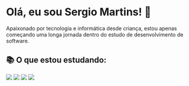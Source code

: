 
# Olá, eu sou Sergio Martins! 👋

Apaixonado por tecnologia e informática desde criança, estou apenas começando uma longa jornada dentro do estudo de desenvolvimento de software.

## 📚 O que estou estudando:
![](https://img.shields.io/badge/HTML5-E34F26?/style=for-the-badge&logo=html5&logoColor=white) ![](https://img.shields.io/badge/CSS3-1572B6?style=for-the-badge&logo=css3&logoColor=white) ![](https://img.shields.io/badge/JavaScript-323330?style=for-the-badge&logo=javascript&logoColor=F7DF1E) ![](https://img.shields.io/badge/Python-FFD43B?style=for-the-badge&logo=python&logoColor=blue)
